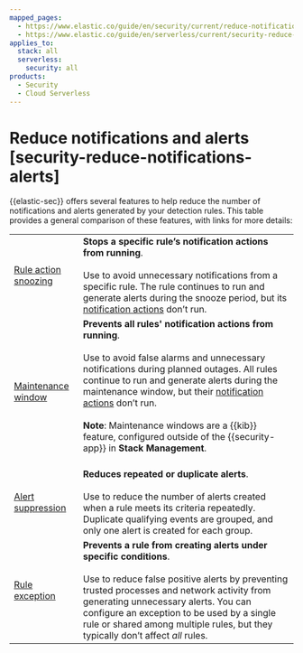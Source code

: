 ```yaml
---
mapped_pages:
  - https://www.elastic.co/guide/en/security/current/reduce-notifications-alerts.html
  - https://www.elastic.co/guide/en/serverless/current/security-reduce-notifications-alerts.html
applies_to:
  stack: all
  serverless:
    security: all
products:
  - Security
  - Cloud Serverless
---
```


# Reduce notifications and alerts [security-reduce-notifications-alerts]

{{elastic-sec}} offers several features to help reduce the number of notifications and alerts generated by your detection rules. This table provides a general comparison of these features, with links for more details:

|     |     |
| --- | --- |
| [Rule action snoozing](/solutions/security/detect-and-alert/manage-detection-rules.md#snooze-rule-actions) | **Stops a specific rule’s notification actions from running**.<br><br>Use to avoid unnecessary notifications from a specific rule. The rule continues to run and generate alerts during the snooze period, but its [notification actions](/solutions/security/detect-and-alert/create-detection-rule.md#rule-response-action) don’t run.<br> |
| [Maintenance window](/explore-analyze/alerts-cases/alerts/maintenance-windows.md) | **Prevents all rules' notification actions from running**.<br><br>Use to avoid false alarms and unnecessary notifications during planned outages. All rules continue to run and generate alerts during the maintenance window, but their [notification actions](/solutions/security/detect-and-alert/create-detection-rule.md#rule-notifications) don’t run.<br><br> **Note**: Maintenance windows are a {{kib}} feature, configured outside of the {{security-app}} in **Stack Management**.<br><br> |
| [Alert suppression](/solutions/security/detect-and-alert/suppress-detection-alerts.md) | **Reduces repeated or duplicate alerts**.<br><br>Use to reduce the number of alerts created when a rule meets its criteria repeatedly. Duplicate qualifying events are grouped, and only one alert is created for each group.<br> |
| [Rule exception](/solutions/security/detect-and-alert/rule-exceptions.md) | **Prevents a rule from creating alerts under specific conditions**.<br><br>Use to reduce false positive alerts by preventing trusted processes and network activity from generating unnecessary alerts. You can configure an exception to be used by a single rule or shared among multiple rules, but they typically don’t affect *all* rules.<br> |
